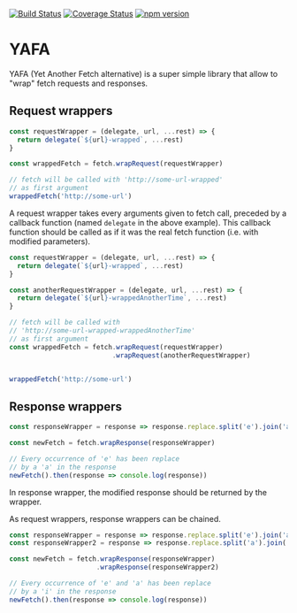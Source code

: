 [![Build Status](https://travis-ci.org/ptitFicus/YAFA.svg?branch=master)](https://travis-ci.org/ptitFicus/YAFA)
[![Coverage Status](https://coveralls.io/repos/github/ptitFicus/YAFA/badge.svg?branch=master)](https://coveralls.io/github/ptitFicus/YAFA?branch=master)
[![npm version](https://badge.fury.io/js/yafa.svg)](https://badge.fury.io/js/yafa)
# YAFA
YAFA (Yet Another Fetch alternative) is a super simple library that allow to "wrap" fetch requests and responses.

## Request wrappers
```js
const requestWrapper = (delegate, url, ...rest) => {
  return delegate(`${url}-wrapped`, ...rest)
}

const wrappedFetch = fetch.wrapRequest(requestWrapper)

// fetch will be called with 'http://some-url-wrapped'
// as first argument
wrappedFetch('http://some-url')
```

A request wrapper takes every arguments given to fetch call, preceded by a callback function (named `delegate` in the above example). This callback function should be called as if it was the real fetch function (i.e. with modified parameters).


```js
const requestWrapper = (delegate, url, ...rest) => {
  return delegate(`${url}-wrapped`, ...rest)
}

const anotherRequestWrapper = (delegate, url, ...rest) => {
  return delegate(`${url}-wrappedAnotherTime`, ...rest)
}

// fetch will be called with
// 'http://some-url-wrapped-wrappedAnotherTime'
// as first argument
const wrappedFetch = fetch.wrapRequest(requestWrapper)
                          .wrapRequest(anotherRequestWrapper)


wrappedFetch('http://some-url')
```
## Response wrappers

```js
const responseWrapper = response => response.replace.split('e').join('a')

const newFetch = fetch.wrapResponse(responseWrapper)

// Every occurrence of 'e' has been replace
// by a 'a' in the response
newFetch().then(response => console.log(response))
```

In response wrapper, the modified response should be returned by the wrapper.

As request wrappers, response wrappers can be chained.

```js
const responseWrapper = response => response.replace.split('e').join('a')
const responseWrapper2 = response => response.replace.split('a').join('i')

const newFetch = fetch.wrapResponse(responseWrapper)
                      .wrapResponse(responseWrapper2)

// Every occurrence of 'e' and 'a' has been replace
// by a 'i' in the response
newFetch().then(response => console.log(response))
```
